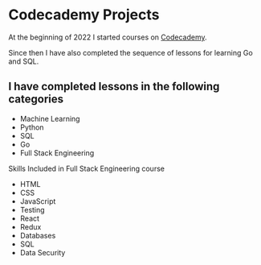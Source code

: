 # Codecademy Projects
At the beginning of 2022 I started courses on [Codecademy](https://www.codecademy.com/). 

Since then I have also completed the sequence of lessons for learning Go and SQL.  
## I have completed lessons in the following categories
* Machine Learning
* Python
* SQL
* Go
* Full Stack Engineering

Skills Included in Full Stack Engineering course
* HTML
* CSS
* JavaScript
* Testing
* React
* Redux
* Databases
* SQL
* Data Security

